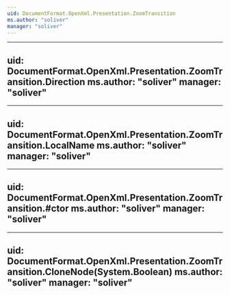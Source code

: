 ```yaml
---
uid: DocumentFormat.OpenXml.Presentation.ZoomTransition
ms.author: "soliver"
manager: "soliver"
---
```


---
uid: DocumentFormat.OpenXml.Presentation.ZoomTransition.Direction
ms.author: "soliver"
manager: "soliver"
---

---
uid: DocumentFormat.OpenXml.Presentation.ZoomTransition.LocalName
ms.author: "soliver"
manager: "soliver"
---

---
uid: DocumentFormat.OpenXml.Presentation.ZoomTransition.#ctor
ms.author: "soliver"
manager: "soliver"
---

---
uid: DocumentFormat.OpenXml.Presentation.ZoomTransition.CloneNode(System.Boolean)
ms.author: "soliver"
manager: "soliver"
---

